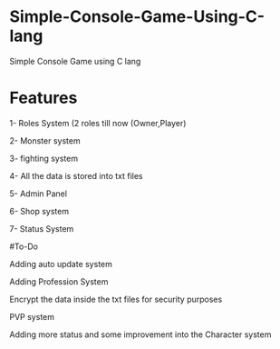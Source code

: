 # Simple-Console-Game-Using-C-lang
Simple Console Game using C lang



# Features

1- Roles System (2 roles till now (Owner,Player)

2- Monster system 

3- fighting system

4- All the data is stored into txt files

5- Admin Panel

6- Shop system

7- Status System


#To-Do

Adding auto update system

Adding Profession System

Encrypt the data inside the txt files for security purposes

PVP system

Adding more status and some improvement into the Character system


